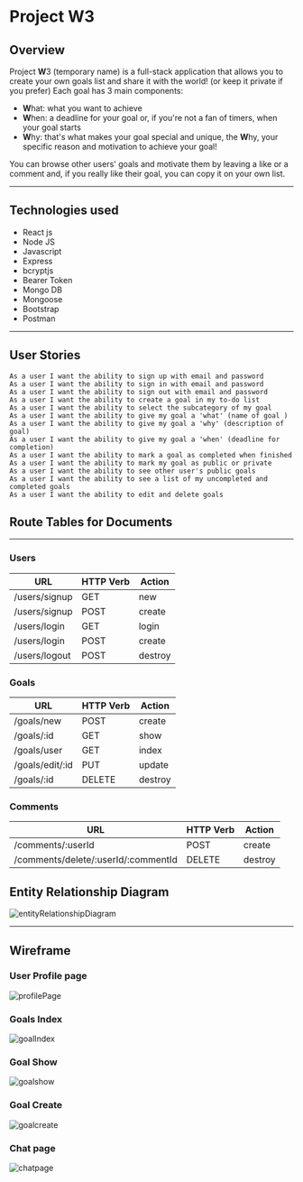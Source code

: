 # Project W3

## Overview

Project **W**3 (temporary name) is a full-stack application that allows you to create your own goals list and share it with the world! (or keep it private if you prefer)
Each goal has 3 main components:
- **W**hat: what you want to achieve
- **W**hen: a deadline for your goal or, if you're not a fan of timers, when your goal starts
- **W**hy: that's what makes your goal special and unique, the **W**hy, your specific reason and motivation to achieve your goal!

You can browse other users' goals and motivate them by leaving a like or a comment and, if you really like their goal, you can copy it on your own list.

---


## Technologies used

- React js
- Node JS
- Javascript
- Express
- bcryptjs
- Bearer Token
- Mongo DB
- Mongoose
- Bootstrap
- Postman
---


## User Stories

    As a user I want the ability to sign up with email and password
    As a user I want the ability to sign in with email and password
    As a user I want the ability to sign out with email and password
    As a user I want the ability to create a goal in my to-do list
    As a user I want the ability to select the subcategory of my goal
    As a user I want the ability to give my goal a 'what' (name of goal )
    As a user I want the ability to give my goal a 'why' (description of goal)
    As a user I want the ability to give my goal a 'when' (deadline for completion)
    As a user I want the ability to mark a goal as completed when finished
    As a user I want the ability to mark my goal as public or private
    As a user I want the ability to see other user's public goals
    As a user I want the ability to see a list of my uncompleted and completed goals
    As a user I want the ability to edit and delete goals

## Route Tables for Documents
---
### Users

| URL       |   HTTP Verb|  Action |
| ----------- | ----------- | ----|
| /users/signup     | GET       | new      |
| /users/signup  |    POST      | create     |
| /users/login  |    GET      | login     |
| /users/login  |    POST      | create     |
| /users/logout  |    POST     | destroy     |

### Goals

| URL       |   HTTP Verb|  Action |
| ----------- | ----------- | ----|
| /goals/new  |    POST     | create     |
| /goals/:id  |    GET      | show     |
| /goals/user  |    GET      | index     |
| /goals/edit/:id |    PUT      | update     |
| /goals/:id |    DELETE      | destroy     |

### Comments

| URL       |   HTTP Verb|  Action |
| ----------- | ----------- | ----|
| /comments/:userId     | POST       | create      |
| /comments/delete/:userId/:commentId  |    DELETE     | destroy     |

## Entity Relationship Diagram

![entityRelationshipDiagram](/img/ERD.png)

---

## Wireframe
 
 ### User Profile page
 
![profilePage](/img/wf-profile.jpg)

### Goals Index 

![goalIndex](/img/wf-goalindex.jpg)

### Goal Show

![goalshow](/img/wf-goalshow.jpg)

### Goal Create

![goalcreate](/img/wf-goalcreate.jpg)

### Chat page

![chatpage](/img/wireframe-chat.jpg)
